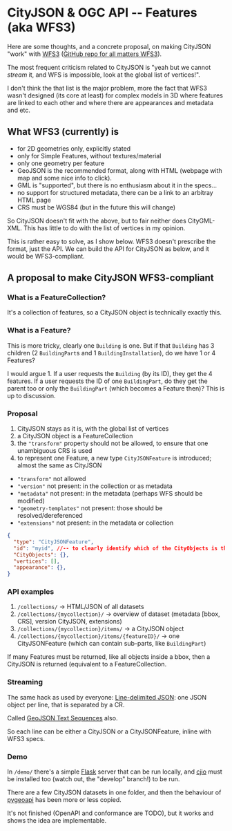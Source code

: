 
# CityJSON & OGC API -- Features (aka WFS3)

Here are some thoughts, and a concrete proposal, on making CityJSON "work" with [WFS3](docs.opengeospatial.org/is/17-069r3/17-069r3.html) ([GitHub repo for all matters WFS3](https://github.com/opengeospatial/ogcapi-features)).

The most frequent criticism related to CityJSON is "yeah but we cannot *stream* it, and WFS is impossible, look at the global list of vertices!".

I don't think the that list is the major problem, more the fact that WFS3 wasn't designed (its core at least) for complex models in 3D where features are linked to each other and where there are appearances and metadata and etc.


## What WFS3 (currently) is

- for 2D geometries only, explicitly stated
- only for Simple Features, without textures/material
- only one geometry per feature
- GeoJSON is the recommended format, along with HTML (webpage with map and some nice info to click). 
- GML is "supported", but there is no enthusiasm about it in the specs...
- no support for structured metadata, there can be a link to an arbitray HTML page
- CRS must be WGS84 (but in the future this will change)

So CityJSON doesn't fit with the above, but to fair neither does CityGML-XML.
This has little to do with the list of vertices in my opinion.

This is rather easy to solve, as I show below.
WFS3 doesn't prescribe the format, just the API.
We can build the API for CityJSON as below, and it would be WFS3-compliant.


## A proposal to make CityJSON WFS3-compliant

### What is a FeatureCollection?

It's a collection of features, so a CityJSON object is technically exactly this.

### What is a Feature?

This is more tricky, clearly one `Building` is one. 
But if that `Building` has 3 children (2 `BuildingPart`s and 1 `BuildingInstallation`), do we have 1 or 4 Features?

I would argue 1.
If a user requests the `Building` (by its ID), they get the 4 features.
If a user requests the ID of one `BuildingPart`, do they get the parent too or only the `BuildingPart` (which becomes a Feature then)?
This is up to discussion.


### Proposal

1. CityJSON stays as it is, with the global list of vertices
1. a CityJSON object is a FeatureCollection
1. the `"transform"` property should not be allowed, to ensure that one unambiguous CRS is used
1. to represent one Feature, a new type `CityJSONFeature` is introduced; almost the same as CityJSON

  - `"transform"` not allowed
  - `"version"` not present: in the collection or as metadata
  - `"metadata"` not present: in the metadata (perhaps WFS should be modified)
  - `"geometry-templates"` not present: those should be resolved/dereferenced
  - `"extensions"` not present: in the metadata or collection


```json
{
  "type": "CityJSONFeature",
  "id": "myid", //-- to clearly identify which of the CityObjects is the "main" one
  "CityObjects": {},
  "vertices": [],
  "appearance": {},
}
```

### API examples

1. `/collections/` -> HTML/JSON of all datasets
1. `/collections/{mycollection}/` -> overview of dataset (metadata [bbox, CRS], version CityJSON, extensions)
1. `/collections/{mycollection}/items/` -> a CityJSON object
1. `/collections/{mycollection}/items/{featureID}/` -> one CityJSONFeature (which can contain sub-parts, like `BuildingPart`)

If many Features must be returned, like all objects inside a bbox, then a CityJSON is returned (equivalent to a FeatureCollection.


### Streaming

The same hack as used by everyone: [Line-delimited JSON](https://en.m.wikipedia.org/wiki/JSON_streaming#Line-delimited_JSON): one JSON object per line, that is separated by a CR.

Called [GeoJSON Text Sequences](https://tools.ietf.org/html/rfc8142) also.

So each line can be either a CityJSON or a CityJSONFeature, inline with WFS3 specs.


### Demo

In `/demo/` there's a simple [Flask](https://palletsprojects.com/p/flask/) server that can be run locally, and [cjio](https://github.com/cityjson/cjio) must be installed too (watch out, the "develop" branch!) to be run.

There are a few CityJSON datasets in one folder, and then the behaviour of [pygeoapi](https://demo.pygeoapi.io/stable) has been more or less copied.

It's not finished (OpenAPI and conformance are TODO), but it works and shows the idea are implementable.